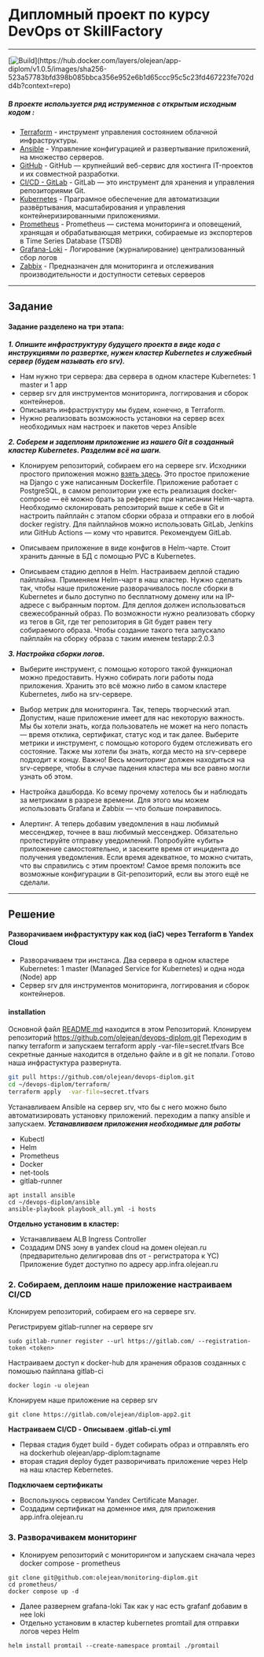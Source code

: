 # Дипломный проект по курсу DevOps от SkillFactory
***

[![Build](https://img.shields.io/badge/Build-stable-!)](https://hub.docker.com/layers/olejean/app-diplom/v1.0.5/images/sha256-523a57783bfd398b085bbca356e952e6b1d65ccc95c5c23fd467223fe702dd4b?context=repo)
#####  В проекте используется ряд иструменнов с открытым исходным кодом :
- [Terraform](https://www.terraform.io/) -  инструмент управления состоянием облачной инфраструктуры.
- [Ansible](https://www.ansible.com/) - Управление конфигурацией и развертывание приложений, на множество серверов.
- [GitHub](https://github.com/olejean/devops-diplom) - GitHub — крупнейший веб-сервис для хостинга IT-проектов и их совместной разработки.
- [CI/CD - GitLab](https://gitlab.com) - GitLab — это инструмент для хранения и управления репозиториями Git.
- [Kubernetes](https://kubernetes.io/) - Праграмное обеспечение для автоматизации развёртывания, масштабирования и управления контейнеризированными приложениями.
- [Prometheus](https://prometheus.io/) - Prometheus — система мониторинга и оповещений, хранящая и обрабатывающая метрики, собираемые из экспортеров в Time Series Database (TSDB)
- [Grafana-Loki](https://grafana.com/oss/loki/) - Логирование (журналирование) централизованный сбор логов
- [Zabbix](https://www.zabbix.com/ru/) - Предназначен для мониторинга и отслеживания производительности и доступности сетевых серверов
***
## Задание 
#### Задание разделено на три этапа:
___1. Опишите инфраструктуру будущего проекта в виде кода с инструкциями по развертке, нужен кластер Kubernetes и служебный сервер (будем называть его srv).___
- Нам нужно три сервера: два сервера в одном кластере Kubernetes: 1 master и 1 app 
- сервер srv для инструментов мониторинга, логгирования и сборок контейнеров. 
- Описывать инфраструктуру мы будем, конечно, в Terraform.
- Нужно реализовать возможность установки на сервер всех необходимых нам настроек и пакетов через Ansible

___2. Соберем и задеплоим приложение из нашего Git в созданный кластер Kubernetes. Разделим всё на шаги.___
- Клонируем репозиторий, собираем его на сервере srv. Исходники простого приложения можно [взять здесь](https://github.com/vinhlee95/django-pg-docker-tutorial). Это простое приложение на Django с уже написанным Dockerfile. Приложение работает с PostgreSQL, в самом репозитории уже есть реализация docker-compose — её можно брать за референс при написании Helm-чарта.
Необходимо склонировать репозиторий выше к себе в Git и настроить пайплайн с этапом сборки образа и отправки его в любой docker registry. Для пайплайнов можно использовать GitLab, Jenkins или GitHub Actions — кому что нравится. Рекомендуем GitLab.

- Описываем приложение в виде конфигов в Helm-чарте. Стоит хранить данные в БД с помощью PVC в Kubernetes.
- Описываем стадию деплоя в Helm.
Настраиваем деплой стадию пайплайна. Применяем Helm-чарт в наш кластер. Нужно сделать так, чтобы наше приложение разворачивалось после сборки в Kubernetes и было доступно по бесплатному домену или на IP-адресе с выбранным портом.
Для деплоя должен использоваться свежесобранный образ. По возможности нужно реализовать сборку из тегов в Git, где тег репозитория в Git будет равен тегу собираемого образа. Чтобы создание такого тега запускало пайплайн на сборку образа c таким именем testapp:2.0.3

___3. Настройка сборки логов.___
- Выберите инструмент, с помощью которого такой функционал можно предоставить. Нужно собирать логи работы пода приложения. Хранить это всё можно либо в самом кластере Kubernetes, либо на srv-сервере.

- Выбор метрик для мониторинга.
Так, теперь творческий этап. Допустим, наше приложение имеет для нас некоторую важность. Мы бы хотели знать, когда пользователь не может на него попасть — время отклика, сертификат, статус код и так далее. Выберите метрики и инструмент, с помощью которого будем отслеживать его состояние.
Также мы хотели бы знать, когда место на srv-сервере подходит к концу.
Важно! Весь мониторинг должен находиться на srv-сервере, чтобы в случае падения кластера мы все равно могли узнать об этом.

- Настройка дашборда.
Ко всему прочему хотелось бы и наблюдать за метриками в разрезе времени. Для этого мы можем использовать Grafana и Zabbix — что больше понравилось.

- Алертинг.
А теперь добавим уведомления в наш любимый мессенджер, точнее в ваш любимый мессенджер. Обязательно протестируйте отправку уведомлений. Попробуйте «убить» приложение самостоятельно, и засеките время от инцидента до получения уведомления. Если время адекватное, то можно считать, что вы справились с этим проектом!
Самое время положить все возможные конфигурации в Git-репозиторий, если вы этого ещё не сделали.
***


## Решение 
#### Разворачиваем инфрастуктуру как код (iaC) через Terraform в Yandex Cloud

- Разворачиваем  три инстанса.  Два сервера в одном кластере Kubernetes: 1 master (Managed Service for Kubernetes) и одна нода (Node) app 
-  Сервер srv для инструментов мониторинга, логгирования и сборок контейнеров.
#### installation
Основной файл [README.md](https://github.com/olejean/devops-diplom/blob/main/README.md)   находится в этом Репозиторий.
Клонируем репозиторий  https://github.com/olejean/devops-diplom.git Переходим в папку terraform и запускаем terraform apply  -var-file=secret.tfvars
Все секретные данные находится в отдельно файле и в git  не попали. Готово наша инфрастуктура развернута.


```sh
git pull https://github.com/olejean/devops-diplom.git
cd ~/devops-diplom/terraform/
terraform apply  -var-file=secret.tfvars
```

Устанавливаем Ansible  на сервер srv, что бы с него можно было автоматизировать установку приложений. переходим а папку ansible  и запускаем.
___Устанавливаем приложения необходимые для работы___
- Kubectl
- Helm
- Prometheus
- Docker
- net-tools
- gitlab-runner
```
apt install ansible
cd ~/devops-diplom/ansible
ansible-playbook playbook_all.yml -i hosts
```
__Отдельно установим в кластер:__
- Устанавливаем ALB Ingress Controller 
- Создадим DNS  зону в yandex cloud на домен olejean.ru (предварительно делигировав dns от -   регистратора к YC) Приложение будет доступно по адресу app.infra.olejean.ru
    

    

### 2. Cобираем, деплоим наше приложение  настраиваем CI/CD
Клонируем репозиторий, собираем его на сервере srv.

Регистрируем gitlab-runner  на сервере srv
```
sudo gitlab-runner register --url https://gitlab.com/ --registration-token <token>
```    

Настраиваем доступ к docker-hub для хранения образов созданных с помошью пайплана gitlab-ci
```
docker login -u olejean
```

Клонируем наше приложение на сервер srv
```
git clone https://gitlab.com/olejean/diplom-app2.git

```
__Настраиваем CI/CD - Описываем .gitlab-ci.yml__
- Первая стадия будет build - будет собирать образ и отправлять его на dockerhub olejean/app-diplom:tagname
- вторая стадия deploy  будет разворичивать приложение через Help  на наш кластер Kebernetes.



__Подключаем сертификаты__
- Воспользуюсь сервисом Yandex Certificate Manager.
- Создадим сертификат на доменное имя,  для приложения app.infra.olejean.ru

### 3. Разворачивакем мониторинг 
- Клонируем репозиторий с мониторингом и запускаем сначала через docker compose - prometheus  
```
git clone git@github.com:olejean/monitoring-diplom.git
cd prometheus/
docker compose up -d
```

- Далее развернем grafana-loki Так как у нас есть grafanf добавим в нее loki  
- Отдельно установим в кластер kubernetes promtail для отправки логов через Helm
```
helm install promtail --create-namespace promtail ./promtail
```




